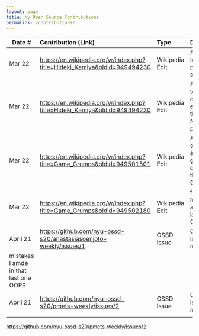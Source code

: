 ```yaml
---
layout: page
title: My Open Source Contributions
permalink: /contributions/
---
```


<!--
Type of the contribution should be "Wikipedia edit", "OpenStreet Map feature", "Documentation", "Course website", "Blog",
"Browse Add-on", etc.

The description should include a brief summary of what you did.

Replace the first row with your own contribution. 

-->





| Date #       | Contribution (Link)  | Type  | Description |
|---|:---|:---|:---|
|  Mar 22   |   https://en.wikipedia.org/w/index.php?title=Hideki_Kamiya&oldid=949494230 |  Wikipedia Edit  |  Added a bit to the personal life section   |
|  Mar 22   |   https://en.wikipedia.org/w/index.php?title=Hideki_Kamiya&oldid=949494230 |  Wikipedia Edit  | Added a bit to the current events of the Newgrounds page |
|  Mar 22   |   https://en.wikipedia.org/w/index.php?title=Game_Grumps&oldid=949501501 |  Wikipedia Edit  | Added a section about non-gaming content to the Game Grumps wiki |
|  Mar 22   |   https://en.wikipedia.org/w/index.php?title=Game_Grumps&oldid=949502180 |  Wikipedia Edit  | fixed several mistakes I amde in that last one OOPS |
|  April 21   | https://github.com/nyu-ossd-s20/anastasiasoenjoto-weekly/issues/1 |  OSSD Issue | Created issue on missed date |
mistakes I amde in that last one OOPS |
|  April 21   | https://github.com/nyu-ossd-s20/pmets-weekly/issues/2             |  OSSD Issue | Created issue on missed date |
|     |      |     |      |



https://github.com/nyu-ossd-s20/pmets-weekly/issues/2
